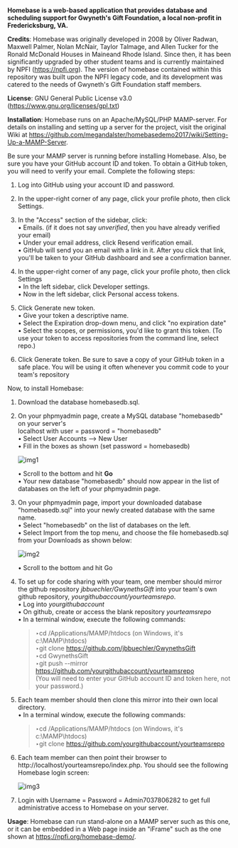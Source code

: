 **Homebase is a web-based application that provides database and scheduling support
for Gwyneth's Gift Foundation, a local non-profit in Fredericksburg, VA.**

**Credits**: Homebase was originally developed in 2008 by Oliver Radwan, Maxwell Palmer, Nolan
McNair, Taylor Talmage, and Allen Tucker for the Ronald McDonald Houses in Maineand Rhode
Island. Since then, it has been significantly upgraded by other student teams and is
currently maintained by NPFI (https://npfi.org). The version of homebase contained within
this repository was built upon the NPFI legacy code, and its development was catered to the
needs of Gwyneth's Gift Foundation staff members.

**License**: GNU General Public License v3.0 (https://www.gnu.org/licenses/gpl.txt)

**Installation**: Homebase runs on an Apache/MySQL/PHP MAMP-server. For details on
installing and setting up a server for the project, visit the original Wiki
at https://github.com/megandalster/homebasedemo2017/wiki/Setting-Up-a-MAMP-Server.

Be sure your MAMP server is running before installing Homebase. Also, be sure you
have your GitHub account ID and token. To obtain a GitHub token, you will need to
verify your email. Complete the following steps:

  1) Log into GitHub using your account ID and password.

  2) In the upper-right corner of any page, click your profile photo, then click Settings.

  3) In the "Access" section of the sidebar, click:\
     • Emails. (if it does not say *unverified*, then you have already verified your email)\
     • Under your email address, click Resend verification email.\
     • GitHub will send you an email with a link in it. After you click that link, you'll be
       taken to your GitHub dashboard and see a confirmation banner.

  4) In the upper-right corner of any page, click your profile photo, then click Settings\
     • In the left sidebar, click Developer settings.\
     • Now in the left sidebar, click Personal access tokens.

  5) Click Generate new token.\
     • Give your token a descriptive name.\
     • Select the Expiration drop-down menu, and click "no expiration date"\
     • Select the scopes, or permissions, you'd like to grant this token.
       (To use your token to access repositories from the command line, select repo.)

  6) Click Generate token. Be sure to save a copy of your GitHub token in a safe place. 
     You will be using it often whenever you commit code to your team's repository
     
Now, to install Homebase:

  1) Download the database homebasedb.sql.

  2) On your phpmyadmin page, create a MySQL database "homebasedb" on your server's\
     localhost with user = password = "homebasedb"\
     • Select User Accounts --> New User\
     • Fill in the boxes as shown (set password = homebasedb)

     ![img1](https://user-images.githubusercontent.com/73240609/205680150-b4d99607-ba54-4f17-9f98-34d53092724b.png)

     • Scroll to the bottom and hit **Go**\
     • Your new database "homebasedb" should now appear in the list of databases on the left of your phpmyadmin page.

  3) On your phpmyadmin page, import your downloaded database "homebasedb.sql" into your newly created database with the same name.\
     • Select "homebasedb" on the list of databases on the left.\
     • Select Import from the top menu, and choose the file homebasedb.sql from your Downloads as shown below:

     ![img2](https://user-images.githubusercontent.com/73240609/205687264-03868706-4e4d-4124-8058-7e72d092c401.png)

     • Scroll to the bottom and hit Go

  4) To set up for code sharing with your team, one member should mirror the github repository *jbbuechler/GwynethsGift* into your team's own github repository, *yourgithubaccount/yourteamsrepo*.\
     • Log into *yourgithubaccount*\
     • On github, create or access the blank repository *yourteamsrepo*\
     • In a terminal window, execute the following commands:
     > ‣cd /Applications/MAMP/htdocs (on Windows, it's c:\MAMP\htdocs)\
       ‣git clone https://github.com/jbbuechler/GwynethsGift \
       ‣cd GwynethsGift\
       ‣git push --mirror https://github.com/yourgithubaccount/yourteamsrepo \
       (You will need to enter your GitHub account ID and token here, not your password.)

  5) Each team member should then clone this mirror into their own local directory.\
     • In a terminal window, execute the following commands:
     > ‣cd /Applications/MAMP/htdocs (on Windows, it's c:\MAMP\htdocs)\
       ‣git clone https://github.com/yourgithubaccount/yourteamsrepo

  6) Each team member can then point their browser to http://localhost/yourteamsrepo/index.php.
     You should see the following Homebase login screen:

     ![img3](https://user-images.githubusercontent.com/73240609/205692074-25078416-2dac-4935-8cec-3b1e8722c3ea.png)
     
  7) Login with Username = Password = Admin7037806282 to get full administrative access to Homebase on your server.

**Usage**: Homebase can run stand-alone on a MAMP server such as this one, or it can be embedded in a Web page inside an "iFrame" such as the one shown at https://npfi.org/homebase-demo/.

     

     
